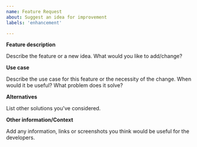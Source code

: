 ```yaml
---
name: Feature Request
about: Suggest an idea for improvement
labels: 'enhancement'

---
```


**Feature description**

Describe the feature or a new idea. What would you like to add/change?


**Use case**

Describe the use case for this feature or the necessity of the change. When would it be useful? What problem does it solve?


**Alternatives**

List other solutions you've considered.


**Other information/Context**

Add any information, links or screenshots you think would be useful for the developers.
